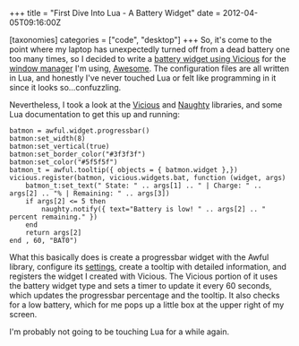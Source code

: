 +++
title = "First Dive Into Lua - A Battery Widget"
date = 2012-04-05T09:16:00Z

[taxonomies]
categories = ["code", "desktop"]
+++
So, it's come to the point where my laptop has unexpectedly turned off from 
a dead battery one too many times, so I decided to write a [battery widget 
using Vicious][] for the [window manager][] I'm using, [Awesome][]. The 
configuration files are all written in Lua, and honestly I've never touched 
Lua or felt like programming in it since it looks so...confuzzling.

Nevertheless, I took a look at the [Vicious][] and [Naughty][] libraries, and 
some Lua documentation to get this up and running:

	batmon = awful.widget.progressbar()
	batmon:set_width(8)
	batmon:set_vertical(true)
	batmon:set_border_color("#3f3f3f")
	batmon:set_color("#5f5f5f")
	batmon_t = awful.tooltip({ objects = { batmon.widget },})
	vicious.register(batmon, vicious.widgets.bat, function (widget, args)
		batmon_t:set_text(" State: " .. args[1] .. " | Charge: " .. args[2] .. "% | Remaining: " .. args[3])
		if args[2] <= 5 then
			naughty.notify({ text="Battery is low! " .. args[2] .. " percent remaining." })
		end
		return args[2]
	end , 60, "BAT0")

What this basically does is create a progressbar widget with the Awful library, 
configure its [settings][], create a tooltip with detailed information, and 
registers the widget I created with Vicious. The Vicious portion of it uses 
the battery widget type and sets a timer to update it every 60 seconds, which 
updates the progressbar percentage and the tooltip. It also checks for a low 
battery, which for me pops up a little box at the upper right of my screen.

I'm probably not going to be touching Lua for a while again.

[battery widget using Vicious]: http://pastebin.com/uQyqxemq
[Vicious]: https://awesome.naquadah.org/wiki/Vicious
[window manager]: https://en.wikipedia.org/wiki/Window_manager
[Awesome]: https://awesome.naquadah.org/
[Naughty]: https://awesome.naquadah.org/wiki/Naughty
[settings]: https://awesome.naquadah.org/wiki/Widgets_in_awesome#Progressbar

